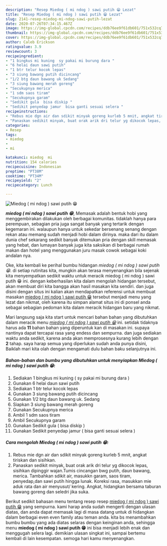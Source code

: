 ```yaml
---
description: "Resep Miedog ( mi ndog ) sawi putih 😁 Lezat"
title: "Resep Miedog ( mi ndog ) sawi putih 😁 Lezat"
slug: 2141-resep-miedog-mi-ndog-sawi-putih-lezat
date: 2020-07-26T07:34:15.467Z
image: https://img-global.cpcdn.com/recipes/ddb76ee9f61db601/751x532cq70/miedog-mi-ndog-sawi-putih-😁-foto-resep-utama.jpg
thumbnail: https://img-global.cpcdn.com/recipes/ddb76ee9f61db601/751x532cq70/miedog-mi-ndog-sawi-putih-😁-foto-resep-utama.jpg
cover: https://img-global.cpcdn.com/recipes/ddb76ee9f61db601/751x532cq70/miedog-mi-ndog-sawi-putih-😁-foto-resep-utama.jpg
author: Caleb Erickson
ratingvalue: 3.9
reviewcount: 3
recipeingredient:
- "1 bingkus mi kuning  sy pakai mi burung dara "
- "6 helai daun sawi putih"
- "1 btr telur kocok lepas"
- "3 siung bawang putih dicincang"
- "1/2 btg daun bawang uk Sedang"
- "3 siung bawang merah goreng"
- "Secukupnya merica"
- "1 sdm saos tiram"
- "Secukupnya garam"
- "Sedikit gula  bisa diskip "
- "Sedikit penyedap jamur  bisa ganti sesuai selera "
recipeinstructions:
- "Rebus mie dgn air dan sdikit minyak goreng kurleb 5 mnit, angkat tiriskan dan sisihkan."
- "Panaskan sedikit minyak, buat orak arik dri telur yg dikocok lepas, sisihkan dipinggir wajan.Tumis cincangan bwg putih, daun bawang, merica. Tambahkan sdikit air, masukkn garam, saos tiram, penyedap,dan sawi putih hingga lunak. Koreksi rasa, masukkan mie aduk rata dan air menyusut/ kering. Angkat, hidangkan bersama taburan bawang goreng dan seledri jika suka."
categories:
- Resep
tags:
- miedog
- 
- mi

katakunci: miedog  mi 
nutrition: 154 calories
recipecuisine: Indonesian
preptime: "PT38M"
cooktime: "PT34M"
recipeyield: "2"
recipecategory: Lunch

---
```



![Miedog ( mi ndog ) sawi putih 😁](https://img-global.cpcdn.com/recipes/ddb76ee9f61db601/751x532cq70/miedog-mi-ndog-sawi-putih-😁-foto-resep-utama.jpg)

<b><i>miedog ( mi ndog ) sawi putih 😁</i></b>, Memasak adalah bentuk hobi yang menggembirakan dilakukan oleh berbagai komunitas. tidaklah hanya para perempuan, sebagian pria juga sangat banyak yang tertarik dengan kegemaran ini. walaupun hanya untuk sekedar bersenang senang dengan rekan atau memang sudah menjadi hobi dalam dirinya. maka dari itu dalam dunia chef sekarang sedikit banyak ditemukan pria dengan skill memasak yang hebat, dan lumayan banyak juga kita saksikan di berbagai rumah makan dan hotel yang menggunakan juru masak cowok sebagai koki andalan nya.

Oke, kita kembali ke perihal bumbu hidangan <i>miedog ( mi ndog ) sawi putih 😁</i>. di setiap rutinitas kita, mungkin akan terasa menyenangkan bila sejenak kita menyempatkan sedikit waktu untuk meracik miedog ( mi ndog ) sawi putih 😁 ini. dengan keberhasilan kita dalam mengolah hidangan tersebut, akan membuat diri kita bangga akan hasil masakan kita sendiri. dan juga disini dengan situs ini kalian akan mendapatkan referensi untuk membuat masakan <u>miedog ( mi ndog ) sawi putih 😁</u> tersebut menjadi menu yang lezat dan nikmat, oleh karena itu simpan alamat situs ini di ponsel anda sebagai sebagian pedoman kita dalam meracik hidangan baru yang nikmat.




Mari langsung saja kita start untuk mencari bahan bahan yang dibutuhkan dalam meracik menu <u><i>miedog ( mi ndog ) sawi putih 😁</i></u> ini. setidak tidaknya harus ada <b>11</b> bahan bahan yang diperuntuk kan di masakan ini. supaya nantinya dapat tercapai rasa yang endess dan sempurna. dan juga sediakan waktu anda sedikit, karena anda akan memprosesnya kurang lebih dengan <b>2</b> tahap. saya harap semua yang diperlukan sudah anda punya disini, Baiklah mari kita olah dengan mengamati dulu bahan baku selanjutnya ini.

<!--inarticleads1-->

##### Bahan-bahan dan bumbu yang dibutuhkan untuk menyiapkan Miedog ( mi ndog ) sawi putih 😁:

1. Sediakan 1 bingkus mi kuning ( sy pakai mi burung dara )
1. Gunakan 6 helai daun sawi putih
1. Sediakan 1 btr telur kocok lepas
1. Gunakan 3 siung bawang putih dicincang
1. Gunakan 1/2 btg daun bawang uk. Sedang
1. Siapkan 3 siung bawang merah goreng
1. Gunakan Secukupnya merica
1. Ambil 1 sdm saos tiram
1. Ambil Secukupnya garam
1. Gunakan Sedikit gula ( bisa diskip )
1. Gunakan Sedikit penyedap jamur ( bisa ganti sesuai selera )




<!--inarticleads2-->

##### Cara mengolah Miedog ( mi ndog ) sawi putih 😁:

1. Rebus mie dgn air dan sdikit minyak goreng kurleb 5 mnit, angkat tiriskan dan sisihkan.
1. Panaskan sedikit minyak, buat orak arik dri telur yg dikocok lepas, sisihkan dipinggir wajan.Tumis cincangan bwg putih, daun bawang, merica. Tambahkan sdikit air, masukkn garam, saos tiram, penyedap,dan sawi putih hingga lunak. Koreksi rasa, masukkan mie aduk rata dan air menyusut/ kering. Angkat, hidangkan bersama taburan bawang goreng dan seledri jika suka.




Berikut sedikit bahasan menu tentang resep resep <u>miedog ( mi ndog ) sawi putih 😁</u> yang sempurna. kami harap anda sudah mengerti dengan ulasan diatas, dan anda dapat memasak lagi di masa datang untuk di hidangkan dalam berbagai even even family atau teman anda. kita bs menambahkan bumbu bumbu yang ada diatas selaras dengan keinginan anda, sehingga menu <b>miedog ( mi ndog ) sawi putih 😁</b> ini bisa menjadi lebih enak dan menggugah selera lagi. demikian ulasan singkat ini, sampai bertemu kembali di lain kesempatan. semoga hari kamu menyenangkan.
